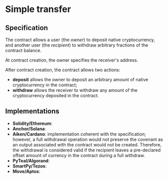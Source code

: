 # Simple transfer

## Specification 

The contract allows a user (the *owner*) to deposit native cryptocurrency, 
and another user (the *recipient*) to withdraw arbitrary fractions of the contract balance.

At contract creation, the owner specifies the receiver's address.

After contract creation, the contract allows two actions:
- **deposit** allows the owner to deposit an arbitrary amount of native cryptocurrency in the contract;
- **withdraw** allows the receiver to withdraw any amount of the cryptocurrency deposited in the contract.

## Implementations

- **Solidity/Ethereum**: 
- **Anchor/Solana**: 
- **Aiken/Cardano**: implementation coherent with the specification; however, a full withdrawal operation would not preserve the covenant as an output associated with the contract would not be created. Therefore, the withdrawal is considered valid if the recipient leaves a pre-declared offset amount of currency in the contract during a full withdraw.
- **PyTeal/Algorand**:
- **SmartPy/Tezos**:
- **Move/Aptos**:  

